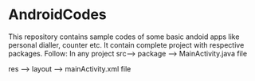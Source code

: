# AndroidCodes
This repository contains sample codes of some basic andoid apps like personal dialler, counter etc.
It contain complete project with respective packages.
Follow:
In any project
src--> package --> MainActivity.java file

res --> layout --> mainActivity.xml file



